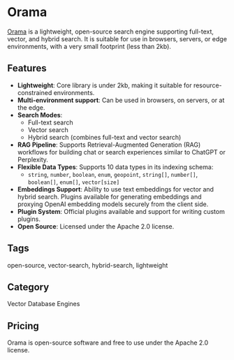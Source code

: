 # Orama

[Orama](https://github.com/oramasearch/orama) is a lightweight, open-source search engine supporting full-text, vector, and hybrid search. It is suitable for use in browsers, servers, or edge environments, with a very small footprint (less than 2kb).

## Features
- **Lightweight**: Core library is under 2kb, making it suitable for resource-constrained environments.
- **Multi-environment support**: Can be used in browsers, on servers, or at the edge.
- **Search Modes**:
  - Full-text search
  - Vector search
  - Hybrid search (combines full-text and vector search)
- **RAG Pipeline**: Supports Retrieval-Augmented Generation (RAG) workflows for building chat or search experiences similar to ChatGPT or Perplexity.
- **Flexible Data Types**: Supports 10 data types in its indexing schema:
  - `string`, `number`, `boolean`, `enum`, `geopoint`, `string[]`, `number[]`, `boolean[]`, `enum[]`, `vector[size]`
- **Embeddings Support**: Ability to use text embeddings for vector and hybrid search. Plugins available for generating embeddings and proxying OpenAI embedding models securely from the client side.
- **Plugin System**: Official plugins available and support for writing custom plugins.
- **Open Source**: Licensed under the Apache 2.0 license.

## Tags
open-source, vector-search, hybrid-search, lightweight

## Category
Vector Database Engines

## Pricing
Orama is open-source software and free to use under the Apache 2.0 license.